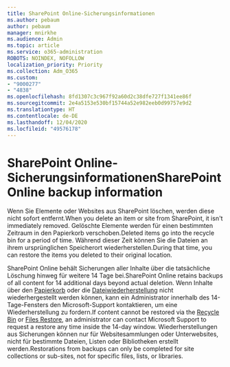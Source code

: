 ```yaml
---
title: SharePoint Online-Sicherungsinformationen
ms.author: pebaum
author: pebaum
manager: mnirkhe
ms.audience: Admin
ms.topic: article
ms.service: o365-administration
ROBOTS: NOINDEX, NOFOLLOW
localization_priority: Priority
ms.collection: Adm_O365
ms.custom:
- "9000277"
- "4838"
ms.openlocfilehash: 8fd1307c3c967f92a60d2c38dfe727f1341ee86f
ms.sourcegitcommit: 2e4a5153e530bf15744a52e982eeb0d99757e9d2
ms.translationtype: HT
ms.contentlocale: de-DE
ms.lasthandoff: 12/04/2020
ms.locfileid: "49576178"
---
```

# <a name="sharepoint-online-backup-information"></a><span data-ttu-id="80741-102">SharePoint Online-Sicherungsinformationen</span><span class="sxs-lookup"><span data-stu-id="80741-102">SharePoint Online backup information</span></span>

<span data-ttu-id="80741-103">Wenn Sie Elemente oder Websites aus SharePoint löschen, werden diese nicht sofort entfernt.</span><span class="sxs-lookup"><span data-stu-id="80741-103">When you delete an item or site from SharePoint, it isn't immediately removed.</span></span> <span data-ttu-id="80741-104">Gelöschte Elemente werden für einen bestimmten Zeitraum in den Papierkorb verschoben.</span><span class="sxs-lookup"><span data-stu-id="80741-104">Deleted items go into the recycle bin for a period of time.</span></span> <span data-ttu-id="80741-105">Während dieser Zeit können Sie die Dateien an ihrem ursprünglichen Speicherort wiederherstellen.</span><span class="sxs-lookup"><span data-stu-id="80741-105">During that time, you can restore the items you deleted to their original location.</span></span>

<span data-ttu-id="80741-106">SharePoint Online behält Sicherungen aller Inhalte über die tatsächliche Löschung hinweg für weitere 14 Tage bei.</span><span class="sxs-lookup"><span data-stu-id="80741-106">SharePoint Online retains backups of all content for 14 additional days beyond actual deletion.</span></span> <span data-ttu-id="80741-107">Wenn Inhalte über den [Papierkorb](https://support.microsoft.com/office/restore-deleted-items-from-the-site-collection-recycle-bin-5fa924ee-16d7-487b-9a0a-021b9062d14b) oder die [Dateiwiederherstellung](https://support.microsoft.com/office/restore-your-onedrive-fa231298-759d-41cf-bcd0-25ac53eb8a15) nicht wiederhergestellt werden können, kann ein Administrator innerhalb des 14-Tage-Fensters den Microsoft-Support kontaktieren, um eine Wiederherstellung zu fordern.</span><span class="sxs-lookup"><span data-stu-id="80741-107">If content cannot be restored via the [Recycle Bin](https://support.microsoft.com/office/restore-deleted-items-from-the-site-collection-recycle-bin-5fa924ee-16d7-487b-9a0a-021b9062d14b) or [Files Restore](https://support.microsoft.com/office/restore-your-onedrive-fa231298-759d-41cf-bcd0-25ac53eb8a15), an administrator can contact Microsoft Support to request a restore any time inside the 14-day window.</span></span> <span data-ttu-id="80741-108">Wiederherstellungen aus Sicherungen können nur für Websitesammlungen oder Unterwebsites, nicht für bestimmte Dateien, Listen oder Bibliotheken erstellt werden.</span><span class="sxs-lookup"><span data-stu-id="80741-108">Restorations from backups can only be completed for site collections or sub-sites, not for specific files, lists, or libraries.</span></span>
